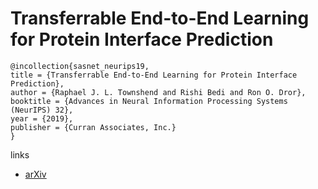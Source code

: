 # Transferrable End-to-End Learning for Protein Interface Prediction

```
@incollection{sasnet_neurips19,
title = {Transferrable End-to-End Learning for Protein Interface Prediction},
author = {Raphael J. L. Townshend and Rishi Bedi and Ron O. Dror},
booktitle = {Advances in Neural Information Processing Systems (NeurIPS) 32},
year = {2019},
publisher = {Curran Associates, Inc.}
}
```

links
- [arXiv](https://arxiv.org/abs/1807.01297)
